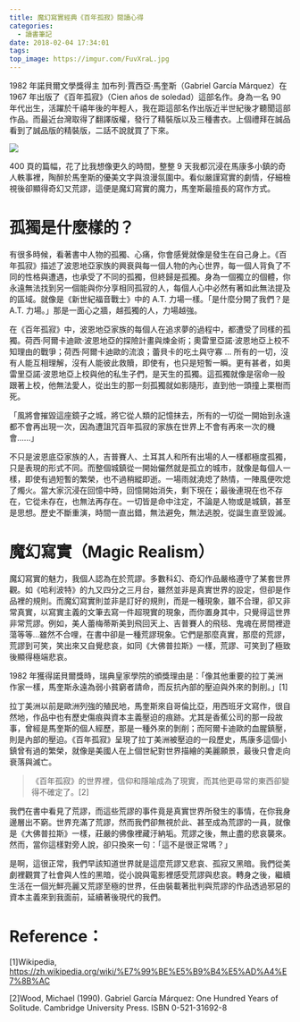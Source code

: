 ```yaml
---
title: 魔幻寫實經典《百年孤寂》閱讀心得
categories:
  - 讀書筆記
date: 2018-02-04 17:34:01
tags:
top_image: https://imgur.com/FuvXraL.jpg
---
```


1982 年諾貝爾文學獎得主 加布列·賈西亞·馬奎斯（Gabriel García Márquez）在 1967 年出版了《百年孤寂》（Cien años de soledad）這部名作。身為一名 90 年代出生，活躍於千禧年後的年輕人，我在距這部名作出版近半世紀後才聽聞這部作品。而最近台灣取得了翻譯版權，發行了精裝版以及三種書衣。上個禮拜在誠品看到了誠品版的精裝版，二話不說就買了下來。

![](https://imgur.com/H9xOoFp.jpg)

400 頁的篇幅，花了比我想像更久的時間，整整 9 天我都沉浸在馬康多小鎮的奇人軼事裡，陶醉於馬奎斯的優美文字與浪漫氛圍中。看似嚴謹寫實的劇情，仔細檢視後卻顯得奇幻又荒謬，這便是魔幻寫實的魔力，馬奎斯最擅長的寫作方式。

# 孤獨是什麼樣的？

有很多時候，看著書中人物的孤獨、心痛，你會感覺就像是發生在自己身上。《百年孤寂》描述了波恩地亞家族的興衰與每一個人物的內心世界，每一個人背負了不同的性格與遭遇，也承受了不同的孤獨，但終歸是孤獨。身為一個獨立的個體，你永遠無法找到另一個能與你分享相同孤寂的人，每個人心中必然有著如此無法提及的區域。就像是《新世紀福音戰士》中的 A.T. 力場一樣。「是什麼分開了我們？是 A.T. 力場。」那是一面心之牆，越孤獨的人，力場越強。

在《百年孤寂》中，波恩地亞家族的每個人在追求夢的過程中，都遭受了同樣的孤獨。荷西·阿爾卡迪歐·波恩地亞的探險計畫與煉金術；奧雷里亞諾·波恩地亞上校不知理由的戰爭；荷西·阿爾卡迪歐的流浪；蕾貝卡的吃土與守寡 ... 所有的一切，沒有人能互相理解，沒有人能彼此救贖，即使有，也只是短暫一瞬。更有甚者，如奧雷里亞諾·波恩地亞上校與他的私生子們，是天生的孤獨。這孤獨就像是宿命一般跟著上校，他無法愛人，從出生的那一刻孤獨就如影隨形，直到他一頭撞上栗樹而死。

「風將會摧毀這座鏡子之城，將它從人類的記憶抹去，所有的一切從一開始到永遠都不會再出現一次，因為遭詛咒百年孤寂的家族在世界上不會有再來一次的機會……」

不只是波恩底亞家族的人，吉普賽人、土耳其人和所有出場的人一樣都極度孤獨，只是表現的形式不同。而整個城鎮從一開始儼然就是孤立的城市，就像是每個人一樣，即使有過短暫的繁榮，也不過稍縱即逝。一場雨就澆熄了熱情，一陣風便吹熄了燭火。當大家沉浸在回憶中時，回憶開始消失，剩下現在；最後連現在也不存在，它從未存在，也無法再存在。一切皆是命中注定，不論是人物或是城鎮，甚至是思想。歷史不斷重演，時間一直出錯，無法避免，無法逃脫，從誕生直至毀滅。

# 魔幻寫實（Magic Realism）

魔幻寫實的魅力，我個人認為在於荒謬。多數科幻、奇幻作品嚴格遵守了某套世界觀。如《哈利波特》的九又四分之三月台，雖然並非是真實世界的設定，但卻是作品裡的規則。而魔幻寫實則並非是訂好的規則，而是一種現象，雖不合理，卻又非常真實，以寫實主義的文筆去寫一件超現實的現象，而你置身其中，只覺得這世界非常荒謬。例如，美人蕾梅蒂斯美到飛回天上、吉普賽人的飛毯、鬼魂在房間裡遊蕩等等...雖然不合哩，在書中卻是一種荒謬現象。它們是那麼真實，那麼的荒謬，荒謬到可笑，笑出來又自覺悲哀，如同《大佛普拉斯》一樣，荒謬、可笑到了極致後顯得極端悲哀。

1982 年獲得諾貝爾獎時，瑞典皇家學院的頒獎理由是：「像其他重要的拉丁美洲作家一樣，馬奎斯永遠為弱小貧窮者請命，而反抗內部的壓迫與外來的剝削。」[1]

拉丁美洲以前是歐洲列強的殖民地，馬奎斯來自哥倫比亞，用西班牙文寫作，很自然地，作品中也有歷史傷痕與資本主義壓迫的痕跡。尤其是香蕉公司的那一段故事，曾經是馬奎斯的個人經歷，那是一種外來的剝削；而阿爾卡迪歐的血腥鎮壓，則是內部的壓迫。《百年孤寂》呈現了拉丁美洲被壓迫的一段歷史，馬康多這個小鎮曾有過的繁榮，就像是美國人在上個世紀對世界描繪的美麗願景，最後只會走向衰落與滅亡。

>《百年孤寂》的世界裡，信仰和隱喻成為了現實，而其他更尋常的東西卻變得不確定了。[2]

我們在書中看見了荒謬，而這些荒謬的事件竟是真實世界所發生的事情，在你我身邊層出不窮。世界充滿了荒謬，然而我們卻無視於此、甚至成為荒謬的一員，就像是《大佛普拉斯》一樣，莊嚴的佛像裡藏汙納垢。荒謬之後，無止盡的悲哀襲來。然而，當你這樣對旁人說，卻只換來一句：「這不是很正常嗎？」

是啊，這很正常，我們早該知道世界就是這麼荒謬又悲哀、孤寂又黑暗。我們從美劇裡觀賞了社會與人性的黑暗，從小說與電影裡感受荒謬與悲哀。轉身之後，繼續生活在一個光鮮亮麗又荒謬至極的世界，任由裝載著批判與荒謬的作品透過邪惡的資本主義來到我面前，延續著後現代的我們。




# Reference：

[1]Wikipedia, https://zh.wikipedia.org/wiki/%E7%99%BE%E5%B9%B4%E5%AD%A4%E7%8B%AC

[2]Wood, Michael (1990). Gabriel García Márquez: One Hundred Years of Solitude. Cambridge University Press. ISBN 0-521-31692-8
